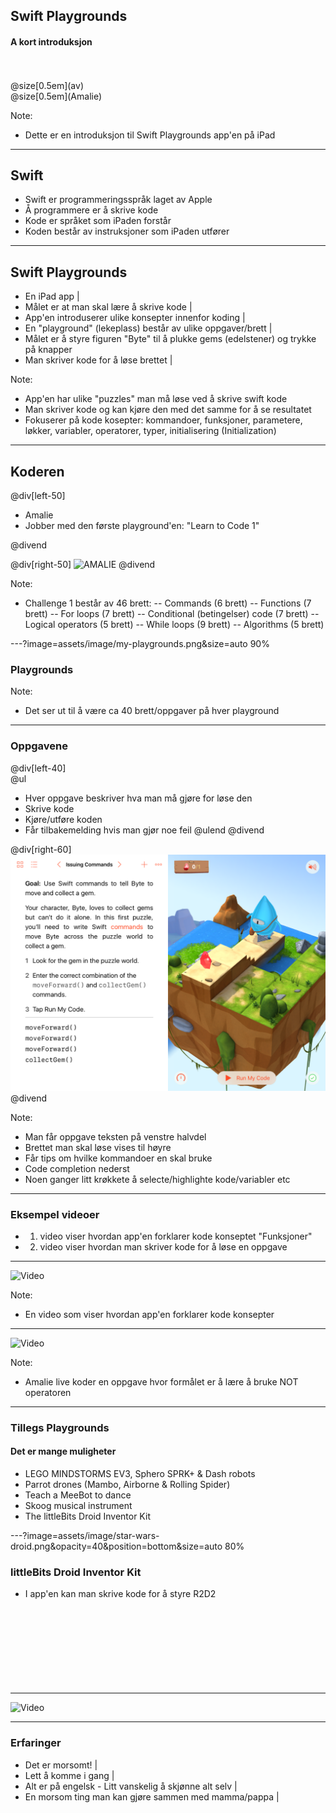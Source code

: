 ## Swift Playgrounds

#### A kort introduksjon
<br>
<br>
@size[0.5em](av)
<br>
@size[0.5em](Amalie)

Note:
- Dette er en introduksjon til Swift Playgrounds app'en på iPad

---

## Swift

- Swift er programmeringsspråk laget av Apple
- Å programmere er å skrive kode
- Kode er språket som iPaden forstår
- Koden består av instruksjoner som iPaden utfører

---

## Swift Playgrounds

- En iPad app |
- Målet er at man skal lære å skrive kode |
- App'en introduserer ulike konsepter innenfor koding |
- En "playground" (lekeplass) består av ulike oppgaver/brett |
- Målet er å styre figuren "Byte" til å plukke gems (edelstener) og trykke på knapper
- Man skriver kode for å løse brettet |

Note:
- App'en har ulike "puzzles" man må løse ved å skrive swift kode
- Man skriver kode og kan kjøre den med det samme for å se resultatet
- Fokuserer på kode kosepter: kommandoer, funksjoner, parametere, løkker, variabler, operatorer, typer, initialisering (Initialization)

---

## Koderen

@div[left-50]
<br>
<ul>
<li>Amalie
<li>Jobber med den første playground'en: "Learn to Code 1"
</ul>
@divend

@div[right-50]
![AMALIE](assets/image/amalie-coding.jpg)
@divend

Note:
- Challenge 1 består av 46 brett:
-- Commands (6 brett)
-- Functions (7 brett)
-- For loops (7 brett)
-- Conditional (betingelser) code (7 brett)
-- Logical operators (5 brett)
-- While loops (9 brett)
-- Algorithms (5 brett)

---?image=assets/image/my-playgrounds.png&size=auto 90%

### Playgrounds

Note:
- Det ser ut til å være ca 40 brett/oppgaver på hver playground

---

### Oppgavene

@div[left-40]
<br>
@ul
- Hver oppgave beskriver hva man må gjøre for løse den
- Skrive kode
- Kjøre/utføre koden
- Får tilbakemelding hvis man gjør noe feil
@ulend
@divend

@div[right-60]
![PUZZLE](assets/image/swift-screendump-1.png)
@divend

Note:
- Man får oppgave teksten på venstre halvdel
- Brettet man skal løse vises til høyre
- Får tips om hvilke kommandoer en skal bruke
- Code completion nederst
- Noen ganger litt krøkkete å selecte/highlighte kode/variabler etc

---

### Eksempel videoer

- 1. video viser hvordan app'en forklarer kode konseptet "Funksjoner"
- 2. video viser hvordan man skriver kode for å løse en oppgave

---

![Video](https://www.youtube.com/embed/uKIxWfVBcMU)

Note:
- En video som viser hvordan app'en forklarer kode konsepter

---

![Video](https://www.youtube.com/embed/cjCc070rqoY)

Note:
- Amalie live koder en oppgave hvor formålet er å lære å bruke NOT operatoren

---

### Tillegs Playgrounds

#### Det er mange muligheter

- LEGO MINDSTORMS EV3, Sphero SPRK+ & Dash  robots
- Parrot drones (Mambo, Airborne & Rolling Spider)
- Teach a MeeBot to dance
- Skoog musical instrument
- The littleBits Droid Inventor Kit

---?image=assets/image/star-wars-droid.png&opacity=40&position=bottom&size=auto 80%

### littleBits Droid Inventor Kit

- I app'en kan man skrive kode for å styre R2D2
<br><br><br>
<br><br><br>
<br><br><br>
---

![Video](https://www.youtube.com/embed/NWc3Fdkwr90)

---

### Erfaringer

- Det er morsomt! |
- Lett å komme i gang |
- Alt er på engelsk - Litt vanskelig å skjønne alt selv |
- En morsom ting man kan gjøre sammen med mamma/pappa |
